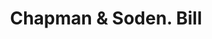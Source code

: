 ---
doi: 10.7916/D8281KKF
date_other: '1910'
date_other_textual: '1910'
form: printed ephemera
genre:
- Invoices
name:
- Chapman & Soden
object_in_context_url: https://biggert.cul.columbia.edu/items/view/ave_biggert_00353
subject_hierarchical_geographic:
- Boston, Massachusetts, United States
subject_name:
- Chapman & Soden
title: Chapman & Soden. Bill
sort_title: Chapman & Soden. Bill
call_number: ave_biggert_00353
coordinates:
- 42.35805555555556,-71.06361111111111
pid: ave_biggert_00353
identifiers: ave_biggert_00353
thumbnail: https://derivativo-2.library.columbia.edu/iiif/2/ldpd:344099/full/!256,256/0/native.jpg
permalink: "/biggert/ave_biggert_00353/"
layout: iiif-image-page
---